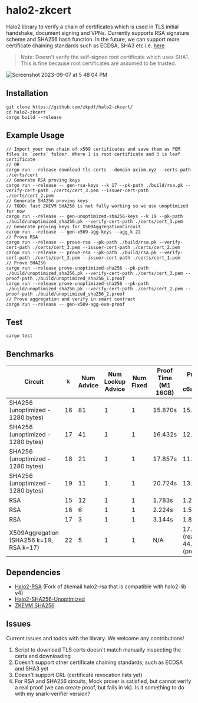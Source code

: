 # halo2-zkcert

Halo2 library to verify a chain of certificates which is used in TLS initial handshake, document signing and VPNs. Currently supports RSA signature scheme and SHA256 hash function. In the future, we can support more certificate chaining standards such as ECDSA, SHA3 etc i.e. [here](https://github.com/rusticata/x509-parser/blob/master/src/verify.rs)

> Note: Doesn't verify the self-signed root certificate which uses SHA1. This is fine because root certificates are assumed to be trusted.

![Screenshot 2023-09-07 at 5 48 04 PM](https://github.com/zkpdf/halo2-zkcert-experimental/assets/73331595/2e85c099-54e9-49fa-969c-15b3b99f06c7)

## Installation
```
git clone https://github.com/zkpdf/halo2-zkcert/
cd halo2-zkcert
cargo build --release
```

## Example Usage
```
// Import your own chain of x509 certificates and save them as PEM files in `certs` folder. Where 1 is root certificate and 3 is leaf certificate
// OR
cargo run --release download-tls-certs --domain axiom.xyz --certs-path ./certs/cert
// Generate RSA proving keys
cargo run --release -- gen-rsa-keys --k 17 --pk-path ./build/rsa.pk --verify-cert-path ./certs/cert_3.pem --issuer-cert-path ./certs/cert_2.pem
// Generate SHA256 proving keys
// TODO: fast ZKEVM SHA256 is not fully working so we use unoptimized for now
cargo run --release -- gen-unoptimized-sha256-keys --k 19 --pk-path ./build/unoptimized_sha256.pk --verify-cert-path ./certs/cert_3.pem
// Generate proving keys for X509AggregationCircuit
cargo run --release -- gen-x509-agg-keys --agg_k 22
// Prove RSA
cargo run --release -- prove-rsa --pk-path ./build/rsa.pk --verify-cert-path ./certs/cert_3.pem --issuer-cert-path ./certs/cert_2.pem
cargo run --release -- prove-rsa --pk-path ./build/rsa.pk --verify-cert-path ./certs/cert_2.pem --issuer-cert-path ./certs/cert_1.pem
// Prove SHA256
cargo run --release prove-unoptimized-sha256 --pk-path ./build/unoptimized_sha256.pk --verify-cert-path ./certs/cert_3.pem --proof-path ./build/unoptimized_sha256_1.proof
cargo run --release prove-unoptimized-sha256 --pk-path ./build/unoptimized_sha256.pk --verify-cert-path ./certs/cert_2.pem --proof-path ./build/unoptimized_sha256_2.proof
// Prove aggregation and verify in smart contract
cargo run --release -- gen-x509-agg-evm-proof
```

## Test
```
cargo test
```

## Benchmarks
| Circuit                          | `k` | Num Advice | Num Lookup Advice | Num Fixed | Proof Time (M1 16GB)  | Proof Time (EC2 c6a.48xlarge) |
| ---------------------------------| --- | ---------- | ----------------- | --------- | --------------------- | ----------------------------- |
| SHA256 (unoptimized - 1280 bytes)| 16  | 81         | 1                 | 1         | 15.870s               | 15.947s                       |
| SHA256 (unoptimized - 1280 bytes)| 17  | 41         | 1                 | 1         | 16.432s               | 12.617s                       |
| SHA256 (unoptimized - 1280 bytes)| 18  | 21         | 1                 | 1         | 17.857s               | 11.771s                       |
| SHA256 (unoptimized - 1280 bytes)| 19  | 11         | 1                 | 1         | 20.724s               | 13.406s                       |
| RSA                              | 15  | 12         | 1                 | 1         | 1.783s                | 1.245s                        |
| RSA                              | 16  | 6          | 1                 | 1         | 2.224s                | 1.509s                        |
| RSA                              | 17  | 3          | 1                 | 1         | 3.144s                | 1.813s                        |
| X509Aggregation (SHA256 k=19, RSA k=17) | 22  | 5          | 1                 | 1  | N/A | 17.188s (reading pk) + 44.131s (proof gen)     |

## Dependencies
- [Halo2-RSA](https://github.com/zkpdf/halo2-rsa) (Fork of zkemail halo2-rsa that is compatible with halo2-lib v4)
- [Halo2-SHA256-Unoptimized](https://github.com/zkpdf/halo2-sha256-unoptimized/)
- [ZKEVM SHA256](https://github.com/axiom-crypto/halo2-lib/tree/feat/zkevm-sha256/hashes/zkevm/src/sha256)

## Issues
Current issues and todos with the library. We welcome any contributions!
1. Script to download TLS certs doesn't match manually inspecting the certs and downloading
2. Doesn't support other certificate chaining standards, such as ECDSA and SHA3 yet
3. Doesn't support CRL (certificate revocation lists yet)
4. For RSA and SHA256 circuits, Mock prover is satisfied, but cannot verify a real proof (we can create proof, but fails in vk). Is it something to do with my snark-verifier version?